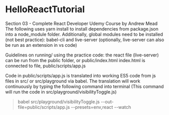 # HelloReactTutorial
Section 03 - Complete React Developer Udemy Course by Andrew Mead
The following uses yarn install to install dependencies from package.json into a node_module folder.
Additionally, global modules need to be installed (not best practice): babel-cli and live-server (optionally, live-server can also be run as an extension in vs code)

Guidelines on running/ using the practice code:
the react file (live-server) can be run from the public folder, or public/index.html
index.html is connected to file, public/scripts/app.js

Code in public/scripts/app.js is translated into working ES5 code from js files in  src/ or src/playground via babel.
The translation will work continuously by typing the following command into terminal
(This command will run the code in src/playground/visibilityToggle.js)
> babel src/playground/visibilityToggle.js --out-file=public/scripts/app.js --presets=env,react --watch

